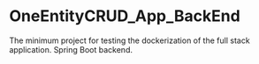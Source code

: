 # OneEntityCRUD_App_BackEnd
The minimum project for testing the dockerization of the full stack application. Spring Boot backend.

